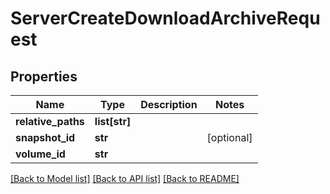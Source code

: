 # ServerCreateDownloadArchiveRequest

## Properties
Name | Type | Description | Notes
------------ | ------------- | ------------- | -------------
**relative_paths** | **list[str]** |  | 
**snapshot_id** | **str** |  | [optional] 
**volume_id** | **str** |  | 

[[Back to Model list]](../README.md#documentation-for-models) [[Back to API list]](../README.md#documentation-for-api-endpoints) [[Back to README]](../README.md)

